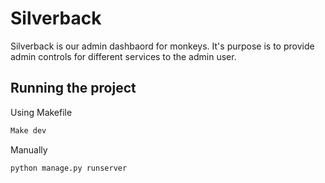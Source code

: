 # Silverback
Silverback is our admin dashbaord for monkeys. It's purpose is to provide admin controls for different services to the admin user.

## Running the project

Using Makefile
```sh
Make dev
```

Manually 
```sh
python manage.py runserver
```
